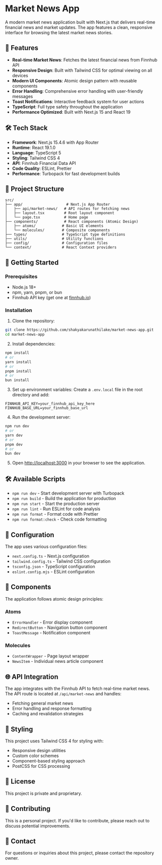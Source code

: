 # Market News App

A modern market news application built with Next.js that delivers real-time financial news and market updates. The app features a clean, responsive interface for browsing the latest market news stories.

## 🚀 Features

- **Real-time Market News**: Fetches the latest financial news from Finnhub API
- **Responsive Design**: Built with Tailwind CSS for optimal viewing on all devices
- **Modern UI Components**: Atomic design pattern with reusable components
- **Error Handling**: Comprehensive error handling with user-friendly messages
- **Toast Notifications**: Interactive feedback system for user actions
- **TypeScript**: Full type safety throughout the application
- **Performance Optimized**: Built with Next.js 15 and React 19

## 🛠️ Tech Stack

- **Framework**: Next.js 15.4.6 with App Router
- **Runtime**: React 19.1.0
- **Language**: TypeScript 5
- **Styling**: Tailwind CSS 4
- **API**: Finnhub Financial Data API
- **Code Quality**: ESLint, Prettier
- **Performance**: Turbopack for fast development builds

## 📁 Project Structure

```
src/
├── app/                    # Next.js App Router
│   ├── api/market-news/   # API routes for fetching news
│   ├── layout.tsx         # Root layout component
│   └── page.tsx           # Home page
├── components/            # React components (Atomic Design)
│   ├── atoms/            # Basic UI elements
│   └── molecules/        # Composite components
├── types/                # TypeScript type definitions
├── utils/                # Utility functions
├── config/               # Configuration files
└── context/              # React Context providers
```

## 🚀 Getting Started

### Prerequisites

- Node.js 18+
- npm, yarn, pnpm, or bun
- Finnhub API key (get one at [finnhub.io](https://finnhub.io))

### Installation

1. Clone the repository:

```bash
git clone https://github.com/shakyakarunathilake/market-news-app.git
cd market-news-app
```

2. Install dependencies:

```bash
npm install
# or
yarn install
# or
pnpm install
# or
bun install
```

3. Set up environment variables:
   Create a `.env.local` file in the root directory and add:

```env
FINNHUB_API_KEY=your_finnhub_api_key_here
FINNHUB_BASE_URL=your_finnhub_base_url
```

4. Run the development server:

```bash
npm run dev
# or
yarn dev
# or
pnpm dev
# or
bun dev
```

5. Open [http://localhost:3000](http://localhost:3000) in your browser to see the application.

## 🛠️ Available Scripts

- `npm run dev` - Start development server with Turbopack
- `npm run build` - Build the application for production
- `npm run start` - Start the production server
- `npm run lint` - Run ESLint for code analysis
- `npm run format` - Format code with Prettier
- `npm run format:check` - Check code formatting

## 🔧 Configuration

The app uses various configuration files:

- `next.config.ts` - Next.js configuration
- `tailwind.config.ts` - Tailwind CSS configuration
- `tsconfig.json` - TypeScript configuration
- `eslint.config.mjs` - ESLint configuration

## 📱 Components

The application follows atomic design principles:

### Atoms

- `ErrorHandler` - Error display component
- `RedirectButton` - Navigation button component
- `ToastMessage` - Notification component

### Molecules

- `ContentWrapper` - Page layout wrapper
- `NewsItem` - Individual news article component

## 🌐 API Integration

The app integrates with the Finnhub API to fetch real-time market news. The API route is located at `/api/market-news` and handles:

- Fetching general market news
- Error handling and response formatting
- Caching and revalidation strategies

## 🎨 Styling

This project uses Tailwind CSS 4 for styling with:

- Responsive design utilities
- Custom color schemes
- Component-based styling approach
- PostCSS for CSS processing

## 📄 License

This project is private and proprietary.

## 🤝 Contributing

This is a personal project. If you'd like to contribute, please reach out to discuss potential improvements.

## 📧 Contact

For questions or inquiries about this project, please contact the repository owner.

